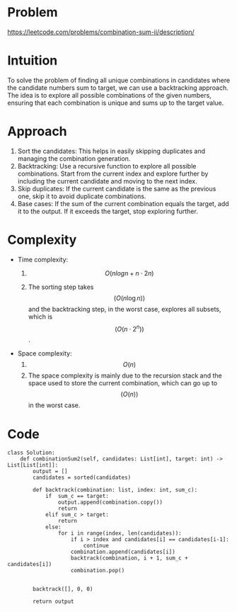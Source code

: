 # Problem
https://leetcode.com/problems/combination-sum-ii/description/

# Intuition
<!-- Describe your first thoughts on how to solve this problem. -->
 To solve the problem of finding all unique combinations in candidates where the candidate numbers sum to target, we can use a backtracking approach. The idea is to explore all possible combinations of the given numbers, ensuring that each combination is unique and sums up to the target value.

# Approach
<!-- Describe your approach to solving the problem. -->
1. Sort the candidates: This helps in easily skipping duplicates and managing the combination generation.
2. Backtracking: Use a recursive function to explore all possible combinations. Start from the current index and explore further by including the current candidate and moving to the next index.
3. Skip duplicates: If the current candidate is the same as the previous one, skip it to avoid duplicate combinations.
4. Base cases: If the sum of the current combination equals the target, add it to the output. If it exceeds the target, stop exploring further.
# Complexity
- Time complexity:
    1. $$O(nlogn+n⋅2n)$$
        
    2. The sorting step takes $$(O(n \log n))$$ and the backtracking step, in the worst case, explores all subsets, which is $$(O(n \cdot 2^n))$$.
- Space complexity:
    1. $$O(n)$$
    2. The space complexity is mainly due to the recursion stack and the space used to store the current combination, which can go up to $$(O(n))$$ in the worst case.
# Code
```python3 []
class Solution:
    def combinationSum2(self, candidates: List[int], target: int) -> List[List[int]]:
        output = []
        candidates = sorted(candidates)

        def backtrack(combination: list, index: int, sum_c):
            if  sum_c == target:
                output.append(combination.copy())
                return
            elif sum_c > target:
                return
            else:
                for i in range(index, len(candidates)):
                    if i > index and candidates[i] == candidates[i-1]:
                        continue
                    combination.append(candidates[i])
                    backtrack(combination, i + 1, sum_c + candidates[i])
                    combination.pop()


        backtrack([], 0, 0)

        return output
      
```
